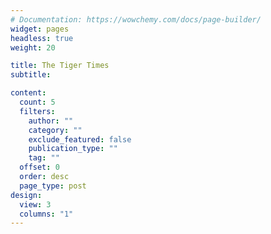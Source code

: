 ```yaml
---
# Documentation: https://wowchemy.com/docs/page-builder/
widget: pages
headless: true
weight: 20

title: The Tiger Times
subtitle:

content:
  count: 5
  filters:
    author: ""
    category: ""
    exclude_featured: false
    publication_type: ""
    tag: ""
  offset: 0
  order: desc
  page_type: post
design:
  view: 3
  columns: "1"
---
```

